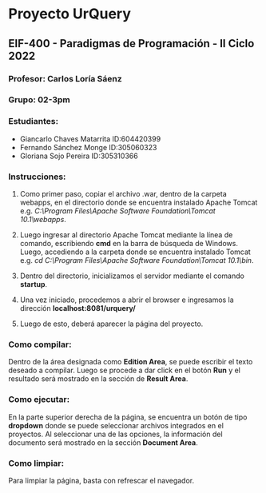 # Proyecto UrQuery

## EIF-400 - Paradigmas de Programación - II Ciclo 2022

### Profesor: Carlos Loría Sáenz

### Grupo: 02-3pm

### Estudiantes:
* Giancarlo Chaves Matarrita ID:604420399
* Fernando Sánchez Monge ID:305060323
* Gloriana Sojo Pereira ID:305310366

### Instrucciones:

1. Como primer paso, copiar el archivo .war, dentro de la carpeta webapps, en el directorio donde se encuentra instalado Apache Tomcat e.g. _C:\Program Files\Apache Software Foundation\Tomcat 10.1\webapps_.

2. Luego ingresar al directorio Apache Tomcat mediante la línea de comando, escribiendo **cmd** en la barra de búsqueda de Windows. Luego, accediendo a la carpeta donde se encuentra instalado Tomcat e.g. _cd C:\Program Files\Apache Software Foundation\Tomcat 10.1\bin_.

3. Dentro del directorio, inicializamos el servidor mediante el comando **startup**.

4. Una vez iniciado, procedemos a abrir el browser e ingresamos la dirección **localhost:8081/urquery/**

5. Luego de esto, deberá aparecer la página del proyecto.

### Como compilar:

Dentro de la área designada como **Edition Area**, se puede escribir el texto deseado a compilar. Luego se procede a dar click en el botón **Run** y el resultado será mostrado en la sección de **Result Area**.

### Como ejecutar:

En la parte superior derecha de la página, se encuentra un botón de tipo **dropdown** donde se puede seleccionar archivos integrados en el proyectos. Al seleccionar una de las opciones, la información del documento será mostrado en la sección **Document Area**.

### Como limpiar:

Para limpiar la página, basta con refrescar el navegador.




